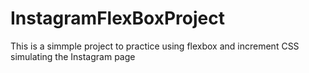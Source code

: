 # InstagramFlexBoxProject
This is a simmple project to practice using flexbox and increment CSS simulating the Instagram page
